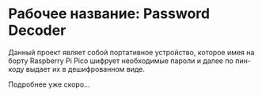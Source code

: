 # Рабочее название: Password Decoder

Данный проект являет собой портативное устройство, которое имея на борту Raspberry Pi Pico шифрует необходимые пароли и  далее по пин-коду выдает их в дешифрованном виде.

Подробнее уже скоро...
